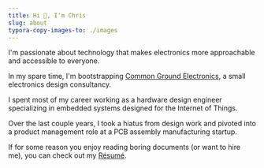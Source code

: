 ```yaml
---
title: Hi 👋, I'm Chris
slug: about
typora-copy-images-to: ./images
---
```


I'm passionate about technology that makes electronics more approachable and accessible to everyone.

In my spare time, I'm bootstrapping [Common Ground Electronics](https://cgnd.dev/), a small electronics design consultancy.

I spent most of my career working as a hardware design engineer specializing in embedded systems designed for the Internet of Things.

Over the last couple years, I took a hiatus from design work and pivoted into a product management role at a PCB assembly manufacturing startup.

If for some reason you enjoy reading boring documents (or want to hire me), you can check out my [Résumé](https://cdwilson.github.io/resume/).

